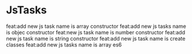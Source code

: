 # JsTasks
feat:add new js task name is array constructor
feat:add new js tasks name is objec constructor
feat:new js task name is number constructor
feat:add new js task name is string constructor
feat:add new js task name is create classes
feat:add new js tasks name is array es6
